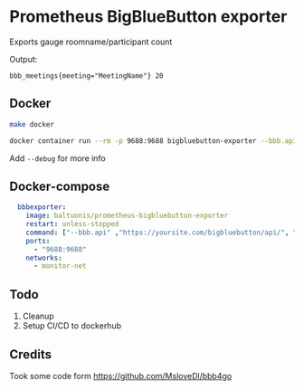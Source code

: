 # Prometheus BigBlueButton exporter

Exports gauge roomname/participant count

Output:

```text
bbb_meetings{meeting="MeetingName"} 20
```

## Docker

```bash
make docker

docker container run --rm -p 9688:9688 bigbluebutton-exporter --bbb.api=https://yoursite.com/bigbluebutton/api/ --bbb.secret=secret
```

Add `--debug` for more info

## Docker-compose

```yaml
  bbbexporter:
    image: baltuonis/prometheus-bigbluebutton-exporter
    restart: unless-stopped
    command: ["--bbb.api" ,"https://yoursite.com/bigbluebutton/api/", "--bbb.secret", "secret"]
    ports:
      - "9688:9688"
    networks:
      - monitor-net
```

## Todo

1. Cleanup
2. Setup CI/CD to dockerhub

## Credits

Took some code form https://github.com/MsloveDl/bbb4go
